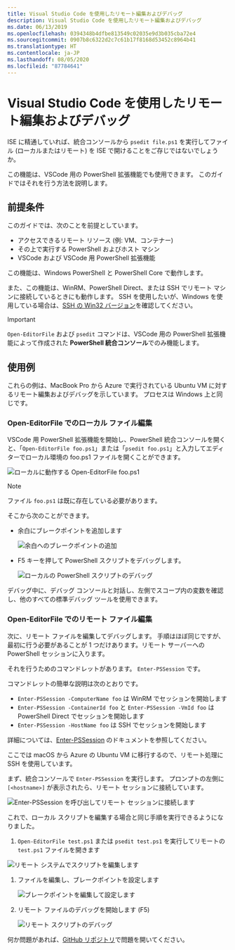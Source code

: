 ```yaml
---
title: Visual Studio Code を使用したリモート編集およびデバッグ
description: Visual Studio Code を使用したリモート編集およびデバッグ
ms.date: 06/13/2019
ms.openlocfilehash: 0394348b4dfbe813549c02035e9d3b035cba72e4
ms.sourcegitcommit: 0907b8c6322d2c7c61b17f8168d53452c8964b41
ms.translationtype: HT
ms.contentlocale: ja-JP
ms.lasthandoff: 08/05/2020
ms.locfileid: "87784641"
---
```

# <a name="using-visual-studio-code-for-remote-editing-and-debugging"></a>Visual Studio Code を使用したリモート編集およびデバッグ

ISE に精通していれば、統合コンソールから `psedit file.ps1` を実行してファイル (ローカルまたはリモート) を ISE で開けることをご存じではないでしょうか。

この機能は、VSCode 用の PowerShell 拡張機能でも使用できます。 このガイドではそれを行う方法を説明します。

## <a name="prerequisites"></a>前提条件

このガイドでは、次のことを前提としています。

- アクセスできるリモート リソース (例: VM、コンテナー)
- その上で実行する PowerShell およびホスト マシン
- VSCode および VSCode 用 PowerShell 拡張機能

この機能は、Windows PowerShell と PowerShell Core で動作します。

また、この機能は、WinRM、PowerShell Direct、または SSH でリモート マシンに接続しているときにも動作します。 SSH を使用したいが、Windows を使用している場合は、[SSH の Win32 バージョン](https://github.com/PowerShell/Win32-OpenSSH)を確認してください。

> [!IMPORTANT]
> `Open-EditorFile` および `psedit` コマンドは、VSCode 用の PowerShell 拡張機能によって作成された **PowerShell 統合コンソール**でのみ機能します。

## <a name="usage-examples"></a>使用例

これらの例は、MacBook Pro から Azure で実行されている Ubuntu VM に対するリモート編集およびデバッグを示しています。 プロセスは Windows 上と同じです。

### <a name="local-file-editing-with-open-editorfile"></a>Open-EditorFile でのローカル ファイル編集

VSCode 用 PowerShell 拡張機能を開始し、PowerShell 統合コンソールを開くと、「`Open-EditorFile foo.ps1`」または「`psedit foo.ps1`」と入力してエディターでローカル環境の foo.ps1 ファイルを開くことができます。

![ローカルに動作する Open-EditorFile foo.ps1](media/Using-VSCode-for-Remote-Editing-and-Debugging/1-open-local-file.png)

>[!NOTE]
> ファイル `foo.ps1` は既に存在している必要があります。

そこから次のことができます。

- 余白にブレークポイントを追加します

  ![余白へのブレークポイントの追加](media/Using-VSCode-for-Remote-Editing-and-Debugging/2-adding-breakpoint-gutter.png)

- F5 キーを押して PowerShell スクリプトをデバッグします。

  ![ローカルの PowerShell スクリプトのデバッグ](media/Using-VSCode-for-Remote-Editing-and-Debugging/3-local-debug.png)

デバッグ中に、デバッグ コンソールと対話し、左側でスコープ内の変数を確認し、他のすべての標準デバッグ ツールを使用できます。

### <a name="remote-file-editing-with-open-editorfile"></a>Open-EditorFile でのリモート ファイル編集

次に、リモート ファイルを編集してデバッグします。 手順はほぼ同じですが、最初に行う必要があることが 1 つだけあります。リモート サーバーへの PowerShell セッションに入ります。

それを行うためのコマンドレットがあります。 `Enter-PSSession` です。

コマンドレットの簡単な説明は次のとおりです。

- `Enter-PSSession -ComputerName foo` は WinRM でセッションを開始します
- `Enter-PSSession -ContainerId foo` と `Enter-PSSession -VmId foo` は PowerShell Direct でセッションを開始します
- `Enter-PSSession -HostName foo` は SSH でセッションを開始します

詳細については、[Enter-PSSession](/powershell/module/microsoft.powershell.core/enter-pssession) のドキュメントを参照してください。

ここでは macOS から Azure の Ubuntu VM に移行するので、リモート処理に SSH を使用しています。

まず、統合コンソールで `Enter-PSSession` を実行します。 プロンプトの左側に `[<hostname>]` が表示されたら、リモート セッションに接続しています。

![Enter-PSSession を呼び出してリモート セッションに接続します](media/Using-VSCode-for-Remote-Editing-and-Debugging/4-enter-pssession.png)

これで、ローカル スクリプトを編集する場合と同じ手順を実行できるようになりました。

1. `Open-EditorFile test.ps1` または `psedit test.ps1` を実行してリモートの `test.ps1` ファイルを開きます

  ![リモート システムでスクリプトを編集します](media/Using-VSCode-for-Remote-Editing-and-Debugging/5-open-remote-file.png)

1. ファイルを編集し、ブレークポイントを設定します

   ![ブレークポイントを編集して設定します](media/Using-VSCode-for-Remote-Editing-and-Debugging/6-set-breakpoints.png)

1. リモート ファイルのデバッグを開始します (F5)

   ![リモート スクリプトのデバッグ](media/Using-VSCode-for-Remote-Editing-and-Debugging/7-start-debugging.png)

何か問題があれば、[GitHub リポジトリ](https://github.com/powershell/vscode-powershell)で問題を開いてください。
